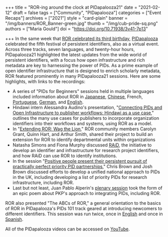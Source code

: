 +++
title = "ROR-ing around the clock at PIDapalooza21"
date = "2021-02-12"
draft = false
tags = ["Community", "PIDapalooza"]
categories = ["Event Recaps"]
archives = ["2021"]
style = "card-plain"
banner = "/img/banners/ROR_Banner-green.jpg"
thumb = "/img/cub-pride-sq.png"
authors = ["Maria Gould"]
doi = "https://doi.org/10.71938/3v41-7p13"

+++
In the same week that [ROR celebrated its third birthday](/blog/2021-02-03-ror-annual-meeting), [PIDapalooza](https://pidapalooza.org) celebrated the fifth festival of persistent identifiers, also as a virtual event. Across three tracks, seven languages, and twenty-hour hours, PIDapalooza21 highlighted the latest updates from the wide world of persistent identifiers, with a focus how open infrastructure and rich metadata are key to harnessing the power of PIDs. As a prime example of open identifier infrastructure that is designed to enrich scholarly metadata, ROR featured prominently in many PIDapalooza21 sessions. Here are some highlights, with links to the recordings:

- A series of "PIDs for Beginners" sessions held in multiple languages included information about ROR in [Japanese](https://youtu.be/666QvvB6qJ0), [Chinese](https://youtu.be/c8b4aM_98cA), French, [Portuguese](https://youtu.be/JoFs5CZyYg8), [German](https://youtu.be/r25OYsl6WNE), and [English](https://youtu.be/jav---epwkQ).
- Hindawi intern Alessandra Audino's presentation, "[Connecting PIDs and Open Infrastructure to publisher workflows: Hindawi as a use case](https://youtu.be/6AwNY2VoK58)," outlines the many use cases for publishers to incorporate organization identifiers into their workflows and systems, using ROR as a model.
- In "[Extending ROR: Wag the Lion](https://youtu.be/R4KBcLhnyVA)," ROR community members Carolyn Grant, Quinn Hart, and Arthur Smith, shared their project to build an extension for ROR to identify departmental units within organizations
- Natasha Simons and Fiona Murphy discussed [RAiD](https://youtu.be/gI3B7GNyTXs), the initiative to develop an identifier and infrastructure for research project identifiers, and how RAiD can use ROR to identify institutions.
- In the session "[Positive people present their persistent pursuit of practically perfect priority PID partnerships](https://youtu.be/Vr8axfTCTDI)," Chris Brown and Josh Brown discussed efforts to develop a unified national approach to PIDs in the UK, including developing a list of priority PIDs for research infrastructure, including ROR.
- Last but not least, Juan Pablo Alperin's [plenary session](https://youtu.be/1C9Ainp1Hu8) took the form of an epic poem about PKP's approach to integrating PIDs, including ROR.

ROR also presented "The ABCs of ROR," a general orientation to the basics of ROR in PIDapalooza's PIDs 101 track geared at introducing newcomers to different identifiers. This session was run twice, once in [English](https://youtu.be/MruefxeOwR0) and once in [Spanish](https://youtu.be/GSoN5gvbawc).

All of the PIDapalooza videos can be accessed on [YouTube](https://www.youtube.com/channel/UCna9Pn-eSt_CGSnZjS7eBXg).
